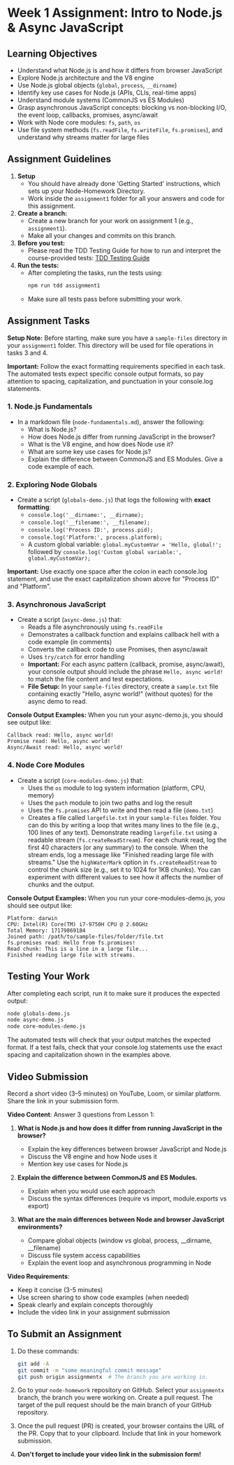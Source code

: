 # Week 1 Assignment: Intro to Node.js & Async JavaScript

## Learning Objectives
- Understand what Node.js is and how it differs from browser JavaScript
- Explore Node.js architecture and the V8 engine
- Use Node.js global objects (`global`, `process`, `__dirname`)
- Identify key use cases for Node.js (APIs, CLIs, real-time apps)
- Understand module systems (CommonJS vs ES Modules)
- Grasp asynchronous JavaScript concepts: blocking vs non-blocking I/O, the event loop, callbacks, promises, async/await
- Work with Node core modules: `fs`, `path`, `os`
- Use file system methods (`fs.readFile`, `fs.writeFile`, `fs.promises`), and understand why streams matter for large files

## Assignment Guidelines

1. **Setup**
   - You should have already done 'Getting Started' instructions, which sets up your Node-Homework Directory.
   - Work inside the `assignment1` folder for all your answers and code for this assignment.
2. **Create a branch:**
   - Create a new branch for your work on assignment 1 (e.g., `assignment1`).
   - Make all your changes and commits on this branch.
4. **Before you test:**
   - Please read the TDD Testing Guide for how to run and interpret the course-provided tests: [TDD Testing Guide](../TDD-TESTING-GUIDE.md)
3. **Run the tests:**
   - After completing the tasks, run the tests using:
     ```bash
     npm run tdd assignment1
     ```
   - Make sure all tests pass before submitting your work.

## Assignment Tasks

**Setup Note:** Before starting, make sure you have a  `sample-files` directory in your `assignment1` folder. This directory will be used for file operations in tasks 3 and 4.

**Important:** Follow the exact formatting requirements specified in each task. The automated tests expect specific console output formats, so pay attention to spacing, capitalization, and punctuation in your console.log statements.

### 1. Node.js Fundamentals
- In a markdown file (`node-fundamentals.md`), answer the following:
  - What is Node.js?
  - How does Node.js differ from running JavaScript in the browser?
  - What is the V8 engine, and how does Node use it?
  - What are some key use cases for Node.js?
  - Explain the difference between CommonJS and ES Modules. Give a code example of each.

### 2. Exploring Node Globals
- Create a script (`globals-demo.js`) that logs the following with **exact formatting**:
  - `console.log('__dirname:', __dirname);`
  - `console.log('__filename:', __filename);`
  - `console.log('Process ID:', process.pid);` 
  - `console.log('Platform:', process.platform);` 
  - A custom global variable: `global.myCustomVar = 'Hello, global!';` followed by `console.log('Custom global variable:', global.myCustomVar);`

**Important:** Use exactly one space after the colon in each console.log statement, and use the exact capitalization shown above for "Process ID" and "Platform".

### 3. Asynchronous JavaScript
- Create a script (`async-demo.js`) that:
  - Reads a file asynchronously using `fs.readFile`
  - Demonstrates a callback function and explains callback hell with a code example (in comments)
  - Converts the callback code to use Promises, then async/await
  - Uses `try/catch` for error handling
  - **Important:** For each async pattern (callback, promise, async/await), your console output should include the phrase `Hello, async world!` to match the file content and test expectations.
  - **File Setup:** In your `sample-files` directory, create a `sample.txt` file containing exactly "Hello, async world!" (without quotes) for the async demo to read.

**Console Output Examples:**
When you run your async-demo.js, you should see output like:
```
Callback read: Hello, async world!
Promise read: Hello, async world!
Async/Await read: Hello, async world!
```


### 4. Node Core Modules
- Create a script (`core-modules-demo.js`) that:
  - Uses the `os` module to log system information (platform, CPU, memory)
  - Uses the `path` module to join two paths and log the result
  - Uses the `fs.promises` API to write and then read a file (`demo.txt`)
  - Creates a file called `largefile.txt` in your `sample-files` folder. You can do this by writing a loop that writes many lines to the file (e.g., 100 lines of any text). Demonstrate reading `largefile.txt` using a readable stream (`fs.createReadStream`). For each chunk read, log the first 40 characters (or any summary) to the console. When the stream ends, log a message like "Finished reading large file with streams." Use the `highWaterMark` option in `fs.createReadStream` to control the chunk size (e.g., set it to 1024 for 1KB chunks). You can experiment with different values to see how it affects the number of chunks and the output.

**Console Output Examples:**
When you run your core-modules-demo.js, you should see output like:
```
Platform: darwin
CPU: Intel(R) Core(TM) i7-9750H CPU @ 2.60GHz
Total Memory: 17179869184
Joined path: /path/to/sample-files/folder/file.txt
fs.promises read: Hello from fs.promises!
Read chunk: This is a line in a large file...
Finished reading large file with streams.
```

## Testing Your Work

After completing each script, run it to make sure it produces the expected output:

```bash
node globals-demo.js
node async-demo.js  
node core-modules-demo.js
```

The automated tests will check that your output matches the expected format. If a test fails, check that your console.log statements use the exact spacing and capitalization shown in the examples above.

## Video Submission

Record a short video (3–5 minutes) on YouTube, Loom, or similar platform. Share the link in your submission form.

**Video Content**: Answer 3 questions from Lesson 1:

1. **What is Node.js and how does it differ from running JavaScript in the browser?**
   - Explain the key differences between browser JavaScript and Node.js
   - Discuss the V8 engine and how Node uses it
   - Mention key use cases for Node.js

2. **Explain the difference between CommonJS and ES Modules.**
   - Explain when you would use each approach
   - Discuss the syntax differences (require vs import, module.exports vs export)

3. **What are the main differences between Node and browser JavaScript environments?**
   - Compare global objects (window vs global, process, __dirname, __filename)
   - Discuss file system access capabilities
   - Explain the event loop and asynchronous programming in Node

**Video Requirements**:
- Keep it concise (3-5 minutes)
- Use screen sharing to show code examples (when needed)
- Speak clearly and explain concepts thoroughly
- Include the video link in your assignment submission

## To Submit an Assignment

1. Do these commands:

    ```bash
    git add -A
    git commit -m "some meaningful commit message"
    git push origin assignmentx  # The branch you are working in.
    ```
2. Go to your `node-homework` repository on GitHub.  Select your `assignmentx` branch, the branch you were working on.  Create a pull request.  The target of the pull request should be the main branch of your GitHub repository.
3. Once the pull request (PR) is created, your browser contains the URL of the PR. Copy that to your clipboard.  Include that link in your homework submission.
4. **Don't forget to include your video link in the submission form!**


